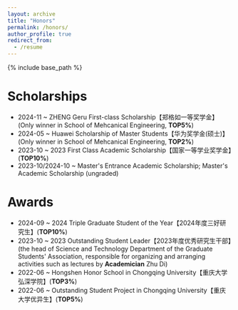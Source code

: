 ```yaml
---
layout: archive
title: "Honors"
permalink: /honors/
author_profile: true
redirect_from:
  - /resume
---
```


{% include base_path %}

Scholarships
======
* 2024-11 ~ ZHENG Geru First-class Scholarship【郑格如一等奖学金】(Only winner in School of Mehcanical Engineering, **TOP5%**)
* 2024-05 ~ Huawei Scholarship of Master Students【华为奖学金(硕士)】(Only winner in School of Mehcanical Engineering, **TOP2%**)
* 2023-10 ~ 2023 First Class Academic Scholarship【国家一等学业奖学金】(**TOP10%**)
* 2023-10/2024-10 ~ Master's Entrance Academic Scholarship; Master's Academic Scholarship (ungraded) 

Awards
======
* 2024-09 ~ 2024 Triple Graduate Student of the Year【2024年度三好研究生】(**TOP10%**)
* 2023-10 ~ 2023 Outstanding Student Leader【2023年度优秀研究生干部】(the head of Science and Technology Department of the Graduate Students' Association, responsible for organizing and arranging activities such as lectures by **Academician** Zhu Di)
* 2022-06 ~ Hongshen Honor School in Chongqing University【重庆大学弘深学院】(**TOP3%**)
* 2022-06 ~ Outstanding Student Project in Chongqing University【重庆大学优异生】(**TOP5%**)
